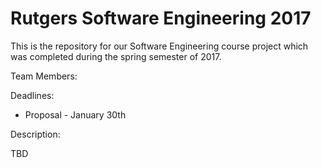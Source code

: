 # Rutgers Software Engineering 2017

This is the repository for our Software Engineering course project which was completed during the spring semester of 2017.

Team Members:


Deadlines:

- Proposal - January 30th


Description:

TBD


